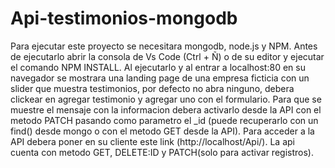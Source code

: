 # Api-testimonios-mongodb
Para ejecutar este proyecto se necesitara mongodb, node.js y NPM.
Antes de ejecutarlo abrir la consola de Vs Code (Ctrl + Ñ) o de su editor y ejecutar el comando NPM INSTALL.
Al ejecutarlo y al entrar a localhost:80 en su navegador se mostrara una landing page de una empresa ficticia con un slider que muestra testimonios, por defecto no abra ninguno, debera clickear en agregar testimonio y agregar uno con el formulario. Para que se muestre el mensaje con la informacion debera activarlo desde la API con el metodo PATCH pasando como parametro el _id (puede recuperarlo con un find() desde mongo o con el metodo GET desde la API).
Para acceder a la API debera poner en su cliente este link (http://localhost/Api/).
La api cuenta con metodo GET, DELETE:ID y PATCH(solo para activar registros). 
